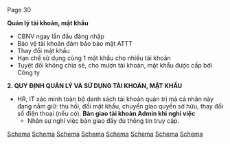 Page 30

**Quản lý tài khoản, mật khẩu**
*   CBNV ngay lần đầu đăng nhập
*   Bảo vệ tài khoản đảm bảo bảo mật ATTT
*   Thay đổi mật khẩu
*   Hạn chế sử dụng cùng 1 mật khẩu cho nhiều tài khoản
*   Tuyệt đối không chia sẻ, cho mượn tài khoản, mật khẩu được cấp bởi Công ty

**2. QUY ĐỊNH QUẢN LÝ VÀ SỬ DỤNG TÀI KHOẢN, MẬT KHẨU**
*   HR, IT xác minh toàn bộ danh sách tài khoản quản trị mà cá nhân này đang nắm giữ: thu hồi, đổi mật khẩu, chuyển giao quyền sở hữu, thay đổi số điện thoại (nếu có).
    **Bàn giao tài khoản Admin khi nghỉ việc**
    *   Nhân sự nghỉ việc bàn giao đầy đủ thông tin truy cập.

[Schema](page_30_img_0.png)
[Schema](page_30_img_1.png)
[Schema](page_30_img_2.png)
[Schema](page_30_img_3.png)
[Schema](page_30_img_4.png)
[Schema](page_30_img_5.png)
[Schema](page_30_img_6.png)
[Schema](page_30_img_7.png)
